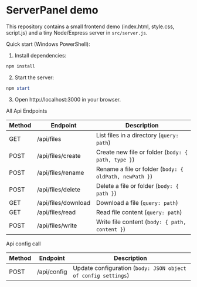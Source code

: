 # ServerPanel demo

This repository contains a small frontend demo (index.html, style.css, script.js) and a tiny Node/Express server in `src/server.js`.

Quick start (Windows PowerShell):

1. Install dependencies:

```powershell
npm install
```

2. Start the server:

```powershell
npm start
```

3. Open http://localhost:3000 in your browser.

All Api Endpoints

| Method | Endpoint            | Description                                            |
| ------ | ------------------- | ------------------------------------------------------ |
| GET    | /api/files          | List files in a directory (`query: path`)              |
| POST   | /api/files/create   | Create new file or folder (`body: { path, type }`)     |
| POST   | /api/files/rename   | Rename a file or folder (`body: { oldPath, newPath }`) |
| POST   | /api/files/delete   | Delete a file or folder (`body: { path }`)             |
| GET    | /api/files/download | Download a file (`query: path`)                        |
| GET    | /api/files/read     | Read file content (`query: path`)                      |
| POST   | /api/files/write    | Write file content (`body: { path, content }`)         |

Api config call

| Method | Endpoint    | Description                                                   |
| ------ | ----------- | ------------------------------------------------------------- |
| POST   | /api/config | Update configuration (`body: JSON object of config settings`) |




